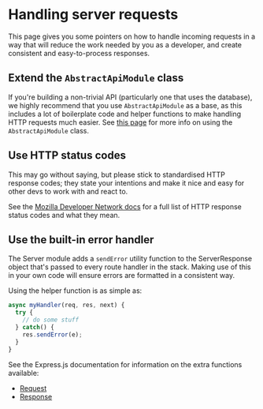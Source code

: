 # Handling server requests
This page gives you some pointers on how to handle incoming requests in a way that will reduce the work needed by you as a developer, and create consistent and easy-to-process responses. 

## Extend the `AbstractApiModule` class
If you're building a non-trivial API (particularly one that uses the database), we highly recommend that you use `AbstractApiModule` as a base, as this includes a lot of boilerplate code and helper functions to make handling HTTP requests much easier. See [this page](writing-an-api) for more info on using the `AbstractApiModule` class. 

## Use HTTP status codes
This may go without saying, but please stick to standardised HTTP response codes; they state your intentions and make it nice and easy for other devs to work with and react to.

See the [Mozilla Developer Network docs](https://developer.mozilla.org/en-US/docs/Web/HTTP/Status) for a full list of HTTP response status codes and what they mean.

## Use the built-in error handler
The Server module adds a `sendError` utility function to the ServerResponse object that's passed to every route handler in the stack. Making use of this in your own code will ensure errors are formatted in a consistent way.

Using the helper function is as simple as:

```js
async myHandler(req, res, next) {
  try {
    // do some stuff
  } catch() {
    res.sendError(e);
  }
}
```

See the Express.js documentation for information on the extra functions available:
- [Request](https://expressjs.com/en/4x/api.html#req)
- [Response](https://expressjs.com/en/4x/api.html#res)